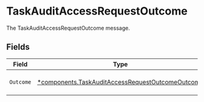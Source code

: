# TaskAuditAccessRequestOutcome

The TaskAuditAccessRequestOutcome message.


## Fields

| Field                                                                                                               | Type                                                                                                                | Required                                                                                                            | Description                                                                                                         |
| ------------------------------------------------------------------------------------------------------------------- | ------------------------------------------------------------------------------------------------------------------- | ------------------------------------------------------------------------------------------------------------------- | ------------------------------------------------------------------------------------------------------------------- |
| `Outcome`                                                                                                           | [*components.TaskAuditAccessRequestOutcomeOutcome](../../models/components/taskauditaccessrequestoutcomeoutcome.md) | :heavy_minus_sign:                                                                                                  | The outcome field.                                                                                                  |